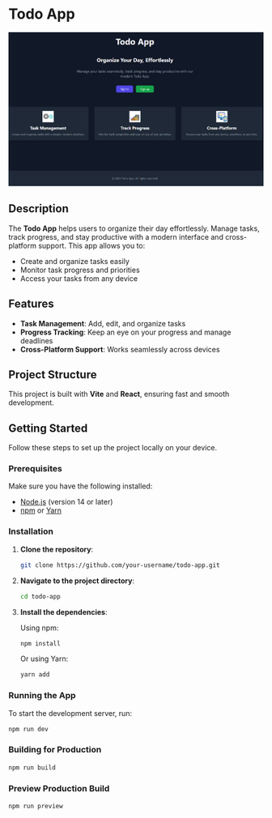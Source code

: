 # Todo App

![landing](image.png)

## Description

The **Todo App** helps users to organize their day effortlessly. Manage tasks, track progress, and stay productive with a modern interface and cross-platform support. This app allows you to:
- Create and organize tasks easily
- Monitor task progress and priorities
- Access your tasks from any device

## Features

- **Task Management**: Add, edit, and organize tasks
- **Progress Tracking**: Keep an eye on your progress and manage deadlines
- **Cross-Platform Support**: Works seamlessly across devices

## Project Structure

This project is built with **Vite** and **React**, ensuring fast and smooth development.


## Getting Started

Follow these steps to set up the project locally on your device.

### Prerequisites

Make sure you have the following installed:

- [Node.js](https://nodejs.org/) (version 14 or later)
- [npm](https://www.npmjs.com/) or [Yarn](https://yarnpkg.com/)

### Installation

1. **Clone the repository**:

    ```bash
    git clone https://github.com/your-username/todo-app.git
    ```

2. **Navigate to the project directory**:

    ```bash
    cd todo-app
    ```

3. **Install the dependencies**:

    Using npm:

    ```bash
    npm install
    ```

    Or using Yarn:

    ```bash
    yarn add
    ```

### Running the App

To start the development server, run:

```bash
npm run dev
```

### Building for Production

```bash
npm run build
```

### Preview Production Build

```bash
npm run preview
```



